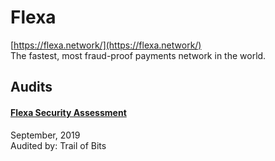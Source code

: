 
# Flexa
  
[https://flexa.network/](https://flexa.network/)<br>
The fastest, most fraud-proof payments network in the world.


## Audits



#### [Flexa Security Assessment](https://github.com/trailofbits/publications/blob/master/reviews/Flexa.pdf)

September, 2019<br>
Audited by: Trail of Bits<br>

      

  



